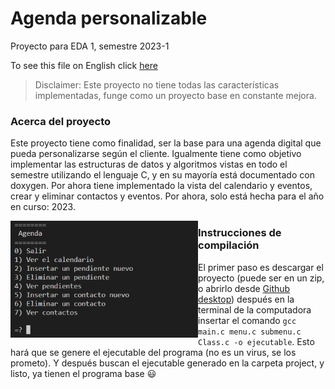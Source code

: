 # Agenda personalizable
Proyecto para EDA 1, semestre 2023-1

To see this file on English click [here](https://github.com/Art3mis7082/Agenda/blob/main/README_English.md)

> Disclaimer: Este proyecto no tiene todas las características implementadas, funge como un proyecto base en constante mejora.

### Acerca del proyecto
Este proyecto tiene como finalidad, ser la base para una agenda digital que pueda personalizarse según el cliente. Igualmente tiene como objetivo implementar las estructuras de datos y algoritmos vistas en todo el semestre utilizando el lenguaje C, y en su mayoría está documentado con doxygen. Por ahora tiene implementado la vista del calendario y eventos, crear y eliminar contactos y eventos. Por ahora, solo está hecha para el año en curso: 2023. 

<img src="https://github.com/Art3mis7082/Agenda/blob/main/Agenda.PNG" width="300px" align="left">

### Instrucciones de compilación
El primer paso es descargar el proyecto (puede ser en un zip, o abrirlo desde [Github desktop](https://desktop.github.com)) después en la terminal de la computadora insertar el comando `gcc main.c menu.c submenu.c Class.c -o ejecutable`. Esto hará que se genere el ejecutable del programa (no es un virus, se los prometo). Y después buscan el ejecutable generado en la carpeta project, y listo, ya tienen el programa base :smiley:
